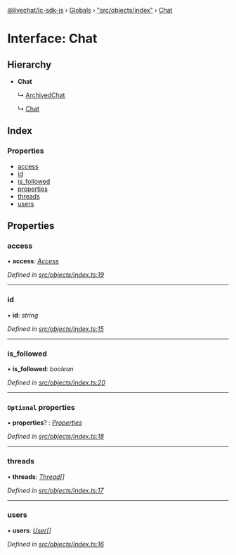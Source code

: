 [@livechat/lc-sdk-js](../README.md) › [Globals](../globals.md) › ["src/objects/index"](../modules/_src_objects_index_.md) › [Chat](_src_objects_index_.chat.md)

# Interface: Chat

## Hierarchy

* **Chat**

  ↳ [ArchivedChat](_src_objects_index_.archivedchat.md)

  ↳ [Chat](_src_agent_structures_.chat.md)

## Index

### Properties

* [access](_src_objects_index_.chat.md#access)
* [id](_src_objects_index_.chat.md#id)
* [is_followed](_src_objects_index_.chat.md#is_followed)
* [properties](_src_objects_index_.chat.md#optional-properties)
* [threads](_src_objects_index_.chat.md#threads)
* [users](_src_objects_index_.chat.md#users)

## Properties

###  access

• **access**: *[Access](_src_objects_index_.access.md)*

*Defined in [src/objects/index.ts:19](https://github.com/livechat/lc-sdk-js/blob/228cb10/src/objects/index.ts#L19)*

___

###  id

• **id**: *string*

*Defined in [src/objects/index.ts:15](https://github.com/livechat/lc-sdk-js/blob/228cb10/src/objects/index.ts#L15)*

___

###  is_followed

• **is_followed**: *boolean*

*Defined in [src/objects/index.ts:20](https://github.com/livechat/lc-sdk-js/blob/228cb10/src/objects/index.ts#L20)*

___

### `Optional` properties

• **properties**? : *[Properties](_src_objects_index_.properties.md)*

*Defined in [src/objects/index.ts:18](https://github.com/livechat/lc-sdk-js/blob/228cb10/src/objects/index.ts#L18)*

___

###  threads

• **threads**: *[Thread](_src_objects_index_.thread.md)[]*

*Defined in [src/objects/index.ts:17](https://github.com/livechat/lc-sdk-js/blob/228cb10/src/objects/index.ts#L17)*

___

###  users

• **users**: *[User](../modules/_src_objects_index_.md#user)[]*

*Defined in [src/objects/index.ts:16](https://github.com/livechat/lc-sdk-js/blob/228cb10/src/objects/index.ts#L16)*

